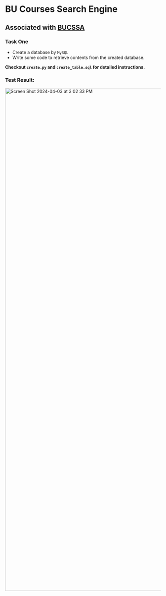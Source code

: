 # BU Courses Search Engine
## Associated with [BUCSSA](bucssa.org)

### Task One
* Create a database by `MySQL`
* Write some code to retrieve contents from the created database.

**Checkout `create.py` and `create_table.sql` for detailed instructions.**

### Test Result:

<img width="1624" alt="Screen Shot 2024-04-03 at 3 02 33 PM" src="https://github.com/TommyCheng023/BU-Course-Search/assets/115842289/a2cf06d8-bcaf-444c-8b5d-a9d37e33cf85">
